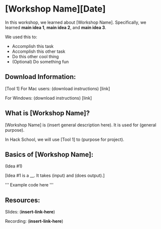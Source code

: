 # [Workshop Name][Date]

In this workshop, we learned about [Workshop Name]. Specifically, we learned **main idea 1**, **main idea 2**, and **main idea 3**.

We used this to:
- Accomplish this task
- Accomplish this other task
- Do this other cool thing
- (Optional) Do something fun


## Download Information:

[Tool 1]
For Mac users: (download instructions) [link]

For Windows: (download instructions) [link]


## What is [Workshop Name]?

[Workshop Name] is (insert general description here). It is used for (general purpose).

In Hack School, we will use [Tool 1] to (purpose for project).


## Basics of [Workshop Name]:

(Idea #1)

[Idea #1 is a __. It takes (input) and (does output).]

'''
Example code here
'''


## Resources:

Slides: (__insert-link-here__)

Recording: (__insert-link-here__)
